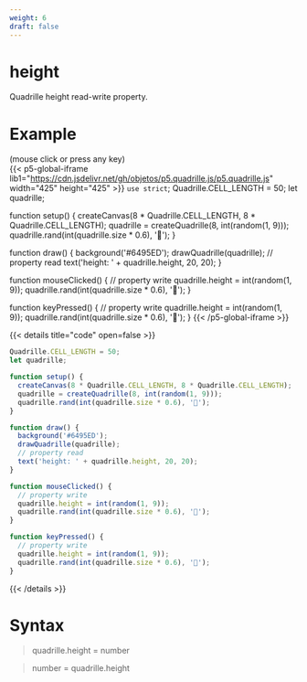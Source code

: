 ```yaml
---
weight: 6
draft: false
---
```


# height

Quadrille height read-write property.

# Example

(mouse click or press any key)  
{{< p5-global-iframe lib1="https://cdn.jsdelivr.net/gh/objetos/p5.quadrille.js/p5.quadrille.js" width="425" height="425" >}}
`use strict`;
Quadrille.CELL_LENGTH = 50;
let quadrille;

function setup() {
  createCanvas(8 * Quadrille.CELL_LENGTH, 8 * Quadrille.CELL_LENGTH);
  quadrille = createQuadrille(8, int(random(1, 9)));
  quadrille.rand(int(quadrille.size * 0.6), '🐒');
}

function draw() {
  background('#6495ED');
  drawQuadrille(quadrille);
  // property read
  text('height: ' + quadrille.height, 20, 20);
}

function mouseClicked() {
  // property write
  quadrille.height = int(random(1, 9));
  quadrille.rand(int(quadrille.size * 0.6), '🐒');
}

function keyPressed() {
  // property write
  quadrille.height = int(random(1, 9));
  quadrille.rand(int(quadrille.size * 0.6), '🐒');
}
{{< /p5-global-iframe >}}

{{< details title="code" open=false >}}
```js
Quadrille.CELL_LENGTH = 50;
let quadrille;

function setup() {
  createCanvas(8 * Quadrille.CELL_LENGTH, 8 * Quadrille.CELL_LENGTH);
  quadrille = createQuadrille(8, int(random(1, 9)));
  quadrille.rand(int(quadrille.size * 0.6), '🐒');
}

function draw() {
  background('#6495ED');
  drawQuadrille(quadrille);
  // property read
  text('height: ' + quadrille.height, 20, 20);
}

function mouseClicked() {
  // property write
  quadrille.height = int(random(1, 9));
  quadrille.rand(int(quadrille.size * 0.6), '🐒');
}

function keyPressed() {
  // property write
  quadrille.height = int(random(1, 9));
  quadrille.rand(int(quadrille.size * 0.6), '🐒');
}
```
{{< /details >}}

# Syntax

> quadrille.height = number

> number = quadrille.height